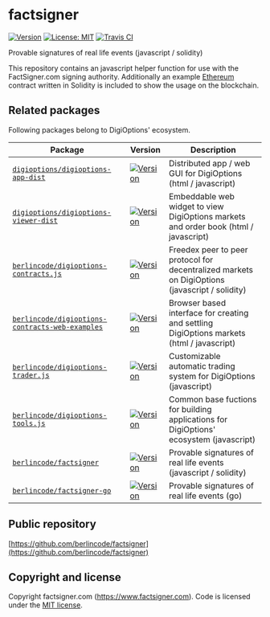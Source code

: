 factsigner
==========

[![Version](https://img.shields.io/github/v/tag/berlincode/factsigner.svg?label=version&sort=semver&logo=github)](https://github.com/berlincode/factsigner)
[![License: MIT](https://img.shields.io/badge/License-MIT-yellow.svg?label=license)](https://github.com/berlincode/factsigner/blob/master/LICENSE)
[![Travis CI](https://travis-ci.org/berlincode/factsigner.svg?branch=master&style=flat)](https://travis-ci.org/berlincode/factsigner)

Provable signatures of real life events (javascript / solidity)

This repository contains an javascript helper function for use with the FactSigner.com signing
authority. Additionally an example [Ethereum](https://www.ethereum.org/) contract written in Solidity is included to show 
the usage on the blockchain.


Related packages
----------------

Following packages belong to DigiOptions' ecosystem.

| Package                                                                                                              | Version                                                                                                                                                                                            | Description                                                                                       |
|----------------------------------------------------------------------------------------------------------------------|----------------------------------------------------------------------------------------------------------------------------------------------------------------------------------------------------|---------------------------------------------------------------------------------------------------|
| [`digioptions/digioptions-app-dist`](https://github.com/digioptions/digioptions-app-dist)                                      | [![Version](https://img.shields.io/github/v/tag/digioptions/digioptions-app-dist.svg?label=version&sort=semver&logo=github)](https://github.com/digioptions/digioptions-app-dist)        | Distributed app / web GUI for DigiOptions (html / javascript) |
| [`digioptions/digioptions-viewer-dist`](https://github.com/digioptions/digioptions-viewer-dist)                                | [![Version](https://img.shields.io/github/v/tag/digioptions/digioptions-viewer-dist.svg?label=version&sort=semver&logo=github)](https://github.com/digioptions/digioptions-viewer-dist)  | Embeddable web widget to view DigiOptions markets and order book (html / javascript) |
| [`berlincode/digioptions-contracts.js`](https://github.com/berlincode/digioptions-contracts.js)                      | [![Version](https://img.shields.io/github/v/tag/berlincode/digioptions-contracts.js.svg?label=version&sort=semver&logo=github)](https://github.com/berlincode/digioptions-contracts.js)            | Freedex peer to peer protocol for decentralized markets on DigiOptions (javascript / solidity) |
| [`berlincode/digioptions-contracts-web-examples`](https://github.com/berlincode/digioptions-contracts-web-examples)  | [![Version](https://img.shields.io/github/v/tag/berlincode/digioptions-contracts-web-examples.svg?label=version&sort=semver&logo=github)](https://github.com/berlincode/digioptions-contracts-web-examples)  |  Browser based interface for creating and settling DigiOptions markets (html / javascript) |
| [`berlincode/digioptions-trader.js`](https://github.com/berlincode/digioptions-trader.js)                            | [![Version](https://img.shields.io/github/v/tag/berlincode/digioptions-trader.js.svg?label=version&sort=semver&logo=github)](https://github.com/berlincode/digioptions-trader.js)                  | Customizable automatic trading system for DigiOptions (javascript) |
| [`berlincode/digioptions-tools.js`](https://github.com/berlincode/digioptions-tools.js)                              | [![Version](https://img.shields.io/github/v/tag/berlincode/digioptions-tools.js.svg?label=version&sort=semver&logo=github)](https://github.com/berlincode/digioptions-tools.js)                    | Common base fuctions for building applications for DigiOptions' ecosystem (javascript) |
| [`berlincode/factsigner`](https://github.com/berlincode/factsigner)                                                  | [![Version](https://img.shields.io/github/v/tag/berlincode/factsigner.svg?label=version&sort=semver&logo=github)](https://github.com/berlincode/factsigner)                                        | Provable signatures of real life events (javascript / solidity) |
| [`berlincode/factsigner-go`](https://github.com/berlincode/factsigner-go)                                            | [![Version](https://img.shields.io/github/v/tag/berlincode/factsigner-go.svg?label=version&sort=semver&logo=github)](https://github.com/berlincode/factsigner-go)                                  | Provable signatures of real life events (go) |


Public repository
-----------------

[https://github.com/berlincode/factsigner](https://github.com/berlincode/factsigner)

Copyright and license
---------------------

Copyright factsigner.com (https://www.factsigner.com). Code is licensed under the
[MIT license](./LICENSE).


